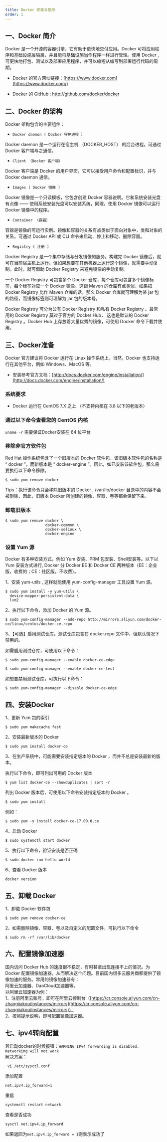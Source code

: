 ```yaml
---
title: Docker 安装与使用
order: 1
---
```



## 一、Docker 简介

Docker 是一个开源的容器引擎，它有助于更快地交付应用。Docker 可将应用程序和基础设施层隔离，并且能将基础设施当作程序一样进行管理。使用 Docker , 可更快地打包、测试以及部署应用程序，并可以缩短从编写到部署运行代码的周期。
* Docker 的官方网址链接：[https://www.docker.com](https://www.docker.com/)

* Docker 的 GitHub : http://github.com/docker/docker  




## 二、Docker 的架构

Docker 架构包含的主要组件：

* `Docker daemon ( Docker 守护进程 ）`

Docker daemon 是一个运行在宿主机 （DOCKER\_HOST） 的后台进程。可通过 Docker 客户端与之通信。

* `Client （Docker 客户端）`

Docker 客户端是 Docker 的用户界面，它可以接受用户命令和配置标识，并与 Docker daemon 通信。

* `Images ( Docker 镜像 )`

Docker 镜像是一个只读模板，它包含创建 Docker 容器说明。它和系统安装光盘有点像 —— 使用系统安装光盘可以安装系统，同理，使用 Docker 镜像可以运行 Docker 镜像中的程序。

* `Container （容器）`

容器是镜像的可运行实例。镜像和容器的关系有点类似于面向对象中，类和对象的关系。可通过 Docker API 或 CLI 命令来启动、停止和移动、删除容器。

* `Registry ( 注册 )`

Docker Registry 是一个集中存储与分发镜像的服务。构建完 Docker 镜像后，就可在当前宿主机上运行。但如果想要在其他机器上运行这个镜像，就需要手动复制。此时，就可借助 Docker Registry 来避免镜像的手动复制。

一个 Docker Registry 可包含多个 Docker 仓库，每个仓库可包含多个镜像标签，每个标签对应一个 Docker 镜像。这跟 Maven 的仓库有点类似，如果把 Docker Registry 比作 Maven 仓库的话，那么 Docker 仓库就可理解为某 jar 包的路径，而镜像标签则可理解为 jar 包的版本号。

Docker Registry 可分为公有 Docker Registry 和私有 Docker Registry 。最常用的 Docker Registry 莫过于官方的 Docker Hub， 这也是默认的 Docker Registry 。Docker Hub 上存放着大量优秀的镜像，可使用 Docker 命令下载并使用。

## 三、Docker准备

Docker 官方建议将 Docker 运行在 Linux 操作系统上。当然，Docker 也支持运行在其他平台，例如 Windows、MacOS 等。
* 安装参考官方文档：[http://docs.docker.com/engine/installation/](http://docs.docker.com/engine/installation/)

### 系统要求

* Docker 运行在 CentOS 7.X 之上 （不支持内核在 3.8 以下的老版本）

### 通过以下命令查看您的 CentOS 内核
`uname -r`
需要保证Docker安装在 64 位平台

### 移除非官方软件包

Red Hat 操作系统包含了一个旧版本的 Docker 软件包，该旧版本软件包的名称是 “ docker ”，而新版本是 “ docker-engine ”。因此，如已安装该软件包，那么需要执行以下命令移除。

~~~shell
$ sudo yum remove docker
~~~

Tips：执行该命令只会移除旧版本的 Docker , /var/lib/docker 目录中的内容不会被删除，因此，旧版本 Docker 所创建的镜像、容器、卷等都会保留下来。

### 卸载旧版本

~~~shell
$ sudo yum remove docker \
                  docker-common \
                  docker-selinux \
                  docker-engine
~~~

### 设置 Yum 源

Docker 有多种安装方式，例如 Yum 安装、PRM 包安装、Shell安装等。以下以 Yum 安装方式进行, Docker 分 Docker EE 和 Docker CE 两种版本（EE：企业版，收费的；CE：社区版，不收费）。

1、安装 yum-utils , 这样就能使用 yum-config-manager 工具设置 Yum 源。

~~~shell
$ sudo yum install -y yum-utils \
  device-mapper-persistent-data \
  lvm2
~~~

2、执行以下命令，添加 Docker 的 Yum 源。

~~~shell
$ sudo yum-config-manager --add-repo http://mirrors.aliyun.com/docker-ce/linux/centos/docker-ce.repo
~~~

3、【可选】启用测试仓库。测试仓库包含在 docker.repo 文件中，但默认情况下禁用的。

如需启用测试仓库，可使用以下命令：

~~~shell
$ sudo yum-config-manager --enable docker-ce-edge
~~~

~~~shell
$ sudo yum-config-manager --enable docker-ce-test
~~~

如想要禁用测试仓库，可执行以下命令：

~~~shell
$ sudo yum-config-manager --disable docker-ce-edge
~~~




## **四、安装Docker**

1、更新 Yum 包的索引

~~~shell
$ sudo yum makecache fast
~~~

2、安装最新版本的 Docker

~~~shell
$ sudo yum install docker-ce
~~~

3、在生产系统中，可能需要安装指定版本的 Docker ，而并不总是安装最新的版本。

执行以下命令，即可列出可用的 Docker 版本

~~~shell
$ yum list docker-ce --showduplicates | sort -r
~~~

列出 Docker 版本后，可使用以下命令安装指定版本的 Docker 。

~~~shell
$ sudo yum install 
~~~

例如：

~~~shell
$ sudo yum -y install docker-ce-17.09.0.ce
~~~

4、启动 Docker

~~~shell
$ sudo systemctl start docker
~~~

5、执行以下命令，验证安装是否正确

~~~shell
$ sudo docker run hello-world
~~~

6、查看 Docker 版本

~~~shell
docker version
~~~




## 五、卸载 Docker

1、卸载 Docker 软件包

~~~shell
$ sudo yum remove docker-ce
~~~

2、如需删除镜像、容器、卷以及自定义的配置文件，可执行以下命令

~~~shell
$ sudo rm -rf /var/lib/docker
~~~




## 六、配置镜像加速器

国内访问 Docker Hub 的速度很不稳定，有时甚至出现连接不上的情况。为 Docker 配置镜像加速器，从而解决这个问题。目前国内很多云服务商都提供了镜像加速的服务。常用的镜像加速器有：  
阿里云加速器、DaoCloud加速器等。  
以阿里云加速器为例：  
1、注册阿里云账号，即可在阿里云控制台（[https://cr.console.aliyun.com/cn-zhangjiakou/instances/mirrors](https://cr.console.aliyun.com/cn-zhangjiakou/instances/mirrors)）  
2、按照提示说明，即可配置镜像加速器。





## 七、ipv4转向配置
若启动docker的时候报错：`WARNING IPv4 forwarding is disabled. Networking will not work`  
解决方案：

~~~shell
 vi /etc/sysctl.conf
~~~

添加配置

~~~shell
net.ipv4.ip_forward=1
~~~

重启

~~~shell
systemctl restart network
~~~

查看是否成功

~~~shell
sysctl net.ipv4.ip_forward
~~~

如果返回为`net.ipv4.ip_forward = 1`则表示成功了
